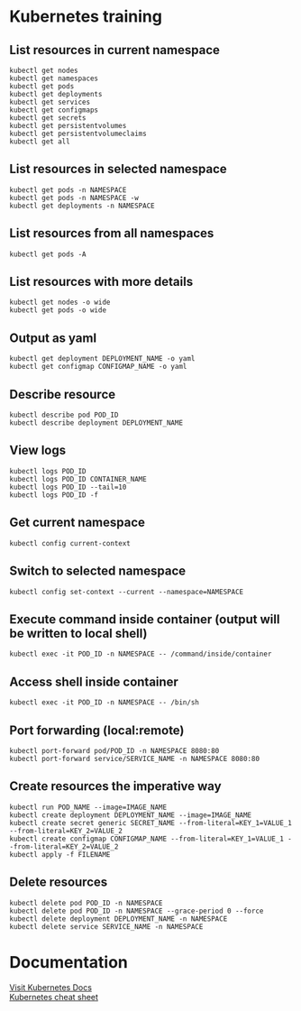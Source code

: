 # Kubernetes training

## List resources in current namespace
<pre><code>kubectl get nodes  
kubectl get namespaces  
kubectl get pods  
kubectl get deployments  
kubectl get services  
kubectl get configmaps  
kubectl get secrets  
kubectl get persistentvolumes  
kubectl get persistentvolumeclaims  
kubectl get all</code></pre>

## List resources in selected namespace
<pre><code>kubectl get pods -n NAMESPACE  
kubectl get pods -n NAMESPACE -w  
kubectl get deployments -n NAMESPACE</code></pre>

## List resources from all namespaces
<pre><code>kubectl get pods -A</code></pre>

## List resources with more details
<pre><code>kubectl get nodes -o wide  
kubectl get pods -o wide</code></pre>

## Output as yaml
<pre><code>kubectl get deployment DEPLOYMENT_NAME -o yaml  
kubectl get configmap CONFIGMAP_NAME -o yaml</code></pre>

## Describe resource
<pre><code>kubectl describe pod POD_ID 
kubectl describe deployment DEPLOYMENT_NAME</code></pre>

## View logs
<pre><code>kubectl logs POD_ID  
kubectl logs POD_ID CONTAINER_NAME
kubectl logs POD_ID --tail=10  
kubectl logs POD_ID -f</code></pre>

## Get current namespace
<pre><code>kubectl config current-context</code></pre>

## Switch to selected namespace
<pre><code>kubectl config set-context --current --namespace=NAMESPACE</code></pre>

## Execute command inside container (output will be written to local shell)
<pre><code>kubectl exec -it POD_ID -n NAMESPACE -- /command/inside/container</code></pre>

## Access shell inside container
<pre><code>kubectl exec -it POD_ID -n NAMESPACE -- /bin/sh</code></pre>

## Port forwarding (local:remote)
<pre><code>kubectl port-forward pod/POD_ID -n NAMESPACE 8080:80  
kubectl port-forward service/SERVICE_NAME -n NAMESPACE 8080:80</code></pre>

## Create resources the imperative way
<pre><code>kubectl run POD_NAME --image=IMAGE_NAME  
kubectl create deployment DEPLOYMENT_NAME --image=IMAGE_NAME  
kubectl create secret generic SECRET_NAME --from-literal=KEY_1=VALUE_1 --from-literal=KEY_2=VALUE_2  
kubectl create configmap CONFIGMAP_NAME --from-literal=KEY_1=VALUE_1 --from-literal=KEY_2=VALUE_2  
kubectl apply -f FILENAME</code></pre>

## Delete resources
<pre><code>kubectl delete pod POD_ID -n NAMESPACE  
kubectl delete pod POD_ID -n NAMESPACE --grace-period 0 --force  
kubectl delete deployment DEPLOYMENT_NAME -n NAMESPACE  
kubectl delete service SERVICE_NAME -n NAMESPACE</code></pre>

# Documentation
[Visit Kubernetes Docs](https://kubernetes.io/docs/)  
[Kubernetes cheat sheet](https://kubernetes.io/docs/reference/kubectl/quick-reference/)
